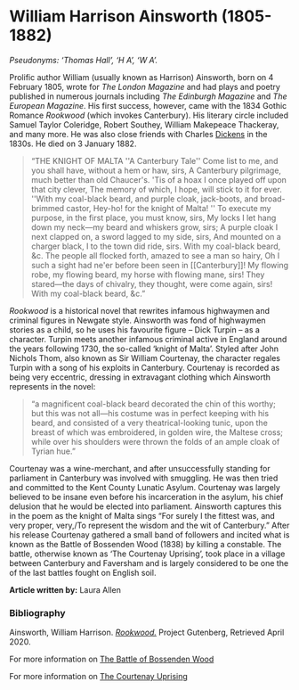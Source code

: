 # William Harrison Ainsworth (1805-1882)
*Pseudonyms: ‘Thomas Hall’, ‘H A’, ‘W A’.*

Prolific author William (usually known as Harrison) Ainsworth, born on 4 February 1805, wrote for _The London Magazine_ and had plays and poetry published in numerous journals including _The Edinburgh Magazine_ and _The European Magazine_. His first success, however, came with the 1834 Gothic Romance _Rookwood_ (which invokes Canterbury). His literary circle included Samuel Taylor Coleridge, Robert Southey, William Makepeace Thackeray, and many more. He was also close friends with Charles [Dickens](/dickens/dickens-biography) in the 1830s. He died on 3 January 1882.

>“THE KNIGHT OF MALTA
''A Canterbury Tale''
Come list to me, and you shall have, without a hem or haw, sirs,
A Canterbury pilgrimage, much better than old Chaucer's.
'Tis of a hoax I once played off upon that city clever,
The memory of which, I hope, will stick to it for ever.
''With my coal-black beard, and purple cloak,
jack-boots, and broad-brimmed castor,
Hey-ho! for the knight of Malta! ''
To execute my purpose, in the first place, you must know, sirs,
My locks I let hang down my neck—my beard and whiskers grow, sirs;
A purple cloak I next clapped on, a sword lagged to my side, sirs,
And mounted on a charger black, I to the town did ride, sirs.
With my coal-black beard, &c.
The people all flocked forth, amazed to see a man so hairy,
Oh I such a sight had ne'er before been seen in [[Canterbury]]!
My flowing robe, my flowing beard, my horse with flowing mane, sirs!
They stared—the days of chivalry, they thought, were come again, sirs!
With my coal-black beard, &c.”

 
_Rookwood_ is a historical novel that rewrites infamous highwaymen and criminal figures in Newgate style. Ainsworth was fond of highwaymen stories as a child, so he uses his favourite figure – Dick Turpin – as a character. Turpin meets another infamous criminal active in England around the years following 1730, the so-called ‘knight of Malta’. Styled after John Nichols Thom, also known as Sir William Courtenay, the character regales Turpin with a song of his exploits in Canterbury. Courtenay is recorded as being very eccentric, dressing in extravagant clothing which Ainsworth represents in the novel: 

>“a magnificent coal-black beard decorated the chin of this worthy; but this was not all—his costume was in perfect keeping with his beard, and consisted of a very theatrical-looking tunic, upon the breast of which was embroidered, in golden wire, the Maltese cross; while over his shoulders were thrown the folds of an ample cloak of Tyrian hue.” 

Courtenay was a wine-merchant, and after unsuccessfully standing for parliament in Canterbury was involved with smuggling. He was then tried and committed to the Kent County Lunatic Asylum. Courtenay was largely believed to be insane even before his incarceration in the asylum, his chief delusion that he would be elected into parliament. Ainsworth captures this in the poem as the knight of Malta sings “For surely I the fittest was, and very proper, very,/To represent the wisdom and the wit of Canterbury.” After his release Courtenay gathered a small band of followers and incited what is known as the Battle of Bossenden Wood (1838) by killing a constable. The battle, otherwise known as ‘The Courtenay Uprising’, took place in a village between Canterbury and Faversham and is largely considered to be one the of the last battles fought on English soil. 

**Article written by:** Laura Allen

### Bibliography

Ainsworth, William Harrison. [_Rookwood._](http://www.gutenberg.org/ebooks/23564) Project Gutenberg, Retrieved April 2020.

For more information on [The Battle of Bossenden Wood](https://favershamlife.org/the-battle-of-bossenden-wood-1838/)

For more information on [The Courtenay Uprising](http://www.kentpast.co.uk/the%20courtenay%20uprising.html) 
